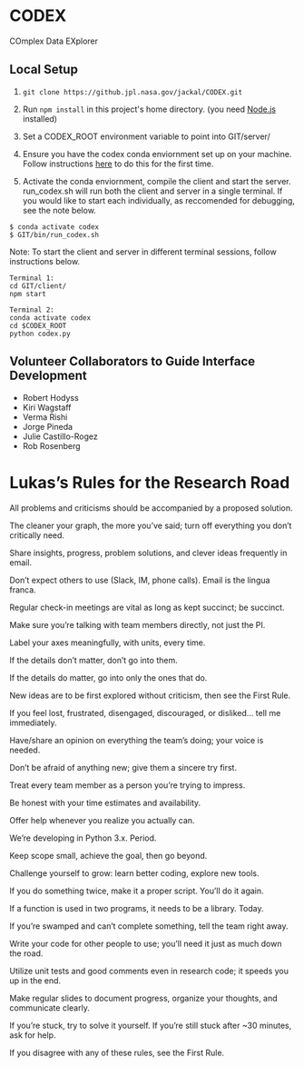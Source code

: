 # CODEX
COmplex Data EXplorer

## Local Setup

1. `git clone https://github.jpl.nasa.gov/jackal/CODEX.git`

1. Run `npm install` in this project's home directory. (you need [Node.js](https://nodejs.org/en/) installed)

1. Set a CODEX_ROOT environment variable to point into GIT/server/  

1. Ensure you have the codex conda enviornment set up on your machine.  Follow instructions [here](https://github.jpl.nasa.gov/jackal/CODEX/tree/development/server/envs/README.md) to do this for the first time.

1. Activate the conda enviornment, compile the client and start the server.  run_codex.sh will run both the client and server in a single terminal. If you would like to start each individually, as reccomended for debugging, see the note below.

```
$ conda activate codex
$ GIT/bin/run_codex.sh
```

Note:  To start the client and server in different terminal sessions, follow instructions below.
```
Terminal 1:
cd GIT/client/
npm start

Terminal 2:
conda activate codex
cd $CODEX_ROOT
python codex.py
```


## Volunteer Collaborators to Guide Interface Development
- Robert Hodyss
- Kiri Wagstaff
- Verma Rishi
- Jorge Pineda
- Julie Castillo-Rogez
- Rob Rosenberg

# Lukas’s Rules for the Research Road
All problems and criticisms should be accompanied by a proposed solution.

The cleaner your graph, the more you’ve said; turn off everything you don’t critically need. 

Share insights, progress, problem solutions, and clever ideas frequently in email.

Don’t expect others to use (Slack, IM, phone calls). Email is the lingua franca.

Regular check-in meetings are vital as long as kept succinct; be succinct.	

Make sure you’re talking with team members directly, not just the PI.

Label your axes meaningfully, with units, every time.

If the details don’t matter, don’t go into them.

If the details do matter, go into only the ones that do.

New ideas are to be first explored without criticism, then see the First Rule.

If you feel lost, frustrated, disengaged, discouraged, or disliked… tell me immediately.

Have/share an opinion on everything the team’s doing; your voice is needed.

Don’t be afraid of anything new; give them a sincere try first.

Treat every team member as a person you’re trying to impress.

Be honest with your time estimates and availability.

Offer help whenever you realize you actually can.

We’re developing in Python 3.x. Period.

Keep scope small, achieve the goal, then go beyond.

Challenge yourself to grow: learn better coding, explore new tools.

If you do something twice, make it a proper script. You’ll do it again.

If a function is used in two programs, it needs to be a library. Today.

If you’re swamped and can’t complete something, tell the team right away.

Write your code for other people to use; you’ll need it just as much down the road.

Utilize unit tests and good comments even in research code; it speeds you up in the end.

Make regular slides to document progress, organize your thoughts, and communicate clearly.

If you’re stuck, try to solve it yourself. If you’re still stuck after ~30 minutes, ask for help.

If you disagree with any of these rules, see the First Rule.
